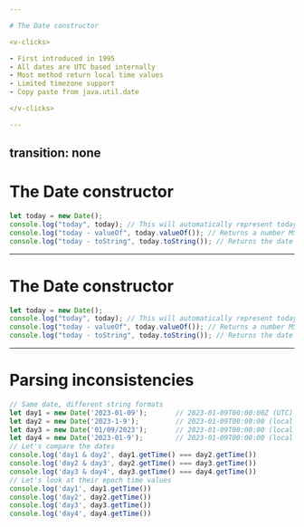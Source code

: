 ```yaml
---

# The Date constructor

<v-clicks>

- First introduced in 1995
- All dates are UTC based internally
- Most method return local time values
- Limited timezone support
- Copy paste from java.util.date

</v-clicks>

---
```

transition: none
---
# The Date constructor

<!-- ts {monaco-run} will turn the editor into something that can run automatically -->

<!-- ```ts {monaco-run} {autorun:false} -->

```ts {1|2|3|all}
let today = new Date();
console.log("today", today); // This will automatically represent today
console.log("today - valueOf", today.valueOf()); // Returns a number MS since the UNIX epoch (midnight Jan 1 1970 UTC)
console.log("today - toString", today.toString()); // Returns the date in local timezone
```

<!--
Here is another comment.
-->
---

# The Date constructor

```ts {monaco-run}
let today = new Date();
console.log("today", today); // This will automatically represent today
console.log("today - valueOf", today.valueOf()); // Returns a number MS since the UNIX epoch (midnight Jan 1 1970 UTC)
console.log("today - toString", today.toString()); // Returns the date in local timezone
```

---

# Parsing inconsistencies
```ts {monaco-run} {autorun:false}
// Same date, different string formats
let day1 = new Date('2023-01-09');       // 2023-01-09T00:00:00Z (UTC)
let day2 = new Date('2023-1-9');         // 2023-01-09T00:00:00 (local time) 😭
let day3 = new Date('01/09/2023');       // 2023-01-09T00:00:00 (local time) 😭
let day4 = new Date('2023-01-9');        // 2023-01-09T00:00:00 (local time) 😭
// Let's compare the dates 
console.log('day1 & day2', day1.getTime() === day2.getTime())
console.log('day2 & day3', day2.getTime() === day3.getTime())
console.log('day3 & day4', day3.getTime() === day4.getTime())
// Let's look at their epoch time values
console.log('day1', day1.getTime())
console.log('day2', day2.getTime())
console.log('day3', day3.getTime())
console.log('day4', day4.getTime())

```